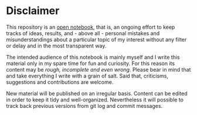 # Disclaimer

This repository is an [open notebook](https://en.wikipedia.org/wiki/Open_notebook_science), that is, an ongoing effort to keep tracks of ideas, results, and - above all - personal mistakes and misunderstandings about a particular topic of my interest without any filter or delay and in the most transparent way.

The intended audience of this notebook is mainly myself and I write this material only in my spare time for fun and curiosity. For this reason its content may be _rough, incomplete and even wrong_. Please bear in mind that and take everything I write with a grain of salt. Said that, criticisms, suggestions and contributions are welcome.

New material will be published on an irregular basis. Content can be edited in order to keep it tidy and well-organized. Nevertheless it will possible to track back previous versions from git log and commit messages.
